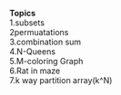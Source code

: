 **Topics**\
1.subsets\
2permuatations\
3.combination sum\
4.N-Queens\
5.M-coloring Graph\
6.Rat in maze\
7.k way partition array(k^N)
